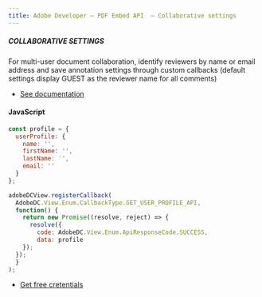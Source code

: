 ```yaml
---
title: Adobe Developer — PDF Embed API  — Collaborative settings
---
```


<TextBlock slots="heading, text, buttons"  theme="dark" className='bgBlue'/>

##### COLLABORATIVE SETTINGS



For multi-user document collaboration, identify reviewers by name or email address and save annotation settings through custom callbacks (default settings display GUEST as the reviewer name for all comments)




- [See documentation](https://www.adobe.io/apis/documentcloud/dcsdk/docs.html?view=view)

<CodeBlock slots="heading, code" repeat="1" languages="JSON, CURL, JSON" />

#### JavaScript


```js
const profile = {
  userProfile: {
    name: '',
    firstName: '',
    lastName: '',
    email: ''
  }
};

adobeDCView.registerCallback(
  AdobeDC.View.Enum.CallbackType.GET_USER_PROFILE_API,
  function() {
    return new Promise((resolve, reject) => {
      resolve({
        code: AdobeDC.View.Enum.ApiResponseCode.SUCCESS,
        data: profile
    });
  });
  }
);
```

<TextBlock slots="buttons"  theme="dark" className='bgBlue'/>

- [Get free cretentials](https://www.adobe.io/apis/documentcloud/dcsdk/gettingstarted.html)